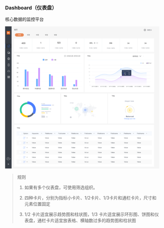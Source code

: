 ### Dashboard（仪表盘）

核心数据的监控平台

![image-20190304144212349](./static/img/templates/temp3.png)

>规则
>
>1. 如果有多个仪表盘，可使用筛选组织。
>
>2. 四种卡片，分别为指标小卡片、1/2卡片、1/3卡片和通栏卡片，尺寸和元素位置固定
>
>3. 1/2 卡片适宜展示趋势图和柱状图，1/3 卡片适宜展示环形图、饼图和仪表盘，通栏卡片适宜放表格、横轴数过多的趋势图和柱状图 




